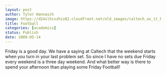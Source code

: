 ```yaml
---
layout: post
author: Tyler Hannasch
image: https://d24slhcvzhzz82.cloudfront.net/old_images/caltech_as_it_happens/6a0105349b8251970b01156f8fdf8b970c.jpg
title: Football
categories: [academics]
status: Publish
date: 2009-05-14
---
```



Friday is a good day. We have a saying at Caltech that the weekend starts when you turn in your last problem set. So since I have no sets due Friday every weekend is a three day weekend. And what better way is there to spend your afternoon than playing some Friday Football!
